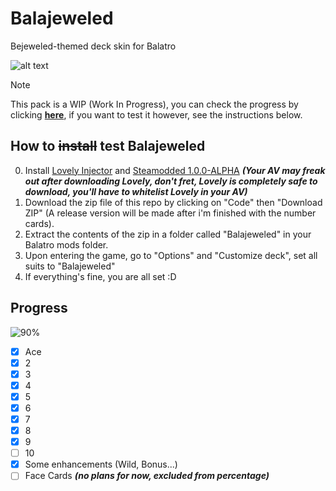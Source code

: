 # Balajeweled
Bejeweled-themed deck skin for Balatro

![alt text](https://i.imgur.com/Cq8zGT5.png)

> [!NOTE]
> This pack is a WIP (Work In Progress), you can check the progress by clicking **[here](#progress)**, if you want to test it however, see the instructions below.

## How to ~~install~~ test Balajeweled
0. Install [Lovely Injector](https://github.com/ethangreen-dev/lovely-injector) and [Steamodded 1.0.0-ALPHA](https://github.com/Steamodded/smods/archive/refs/heads/main.zip) **_(Your AV may freak out after downloading Lovely, don't fret, Lovely is completely safe to download, you'll have to whitelist Lovely in your AV)_**
1. Download the zip file of this repo by clicking on "Code" then "Download ZIP" (A release version will be made after i'm finished with the number cards).
2. Extract the contents of the zip in a folder called "Balajeweled" in your Balatro mods folder.
3. Upon entering the game, go to "Options" and "Customize deck", set all suits to "Balajeweled"
4. If everything's fine, you are all set :D

## Progress
![90%](https://progress-bar.xyz/90)
- [x] Ace
- [x] 2
- [x] 3
- [x] 4
- [x] 5
- [x] 6
- [x] 7
- [x] 8
- [x] 9
- [ ] 10
- [x] Some enhancements (Wild, Bonus...)
- [ ] Face Cards **_(no plans for now, excluded from percentage)_**
